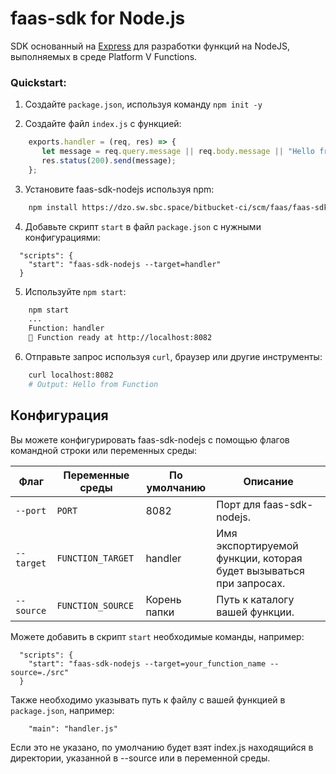 # faas-sdk for Node.js

SDK основанный на [Express](https://expressjs.com/) для разработки функций на NodeJS, выполняемых в среде Platform V Functions.

### Quickstart:

1. Создайте `package.json`, используя команду `npm init -y`

2. Создайте файл `index.js` с функцией:
   
```js
    exports.handler = (req, res) => {
       let message = req.query.message || req.body.message || "Hello from Function";
       res.status(200).send(message);
    };
```
       
3. Установите faas-sdk-nodejs используя npm:

```sh
    npm install https://dzo.sw.sbc.space/bitbucket-ci/scm/faas/faas-sdk-nodejs.git
```
4. Добавьте скрипт `start` в файл `package.json` с нужными конфигурациями:

```
  "scripts": {
    "start": "faas-sdk-nodejs --target=handler"
  }
```
   
5. Используйте `npm start`:
   
```sh
    npm start
    ...
    Function: handler
    🚀 Function ready at http://localhost:8082
```
       
6. Отправьте запрос используя `curl`, браузер или другие инструменты:

```sh
    curl localhost:8082
    # Output: Hello from Function
```
   
## Конфигурация

Вы можете конфигурировать faas-sdk-nodejs с помощью флагов командной строки или
переменных среды:

| Флаг        | Переменные среды  |По умолчанию | Описание                                                                 |
| ------------| ------------------|-------------| -------------------------------------------------------------------------|
| `--port`    | `PORT`            |8082         | Порт для faas-sdk-nodejs.                                                |
| `--target`  | `FUNCTION_TARGET` |handler      | Имя экспортируемой функции, которая будет вызываться при запросах.       |
| `--source`  | `FUNCTION_SOURCE` |Корень папки | Путь к каталогу вашей функции.                                           |

Можете добавить в скрипт `start` необходимые команды, например: 

```
  "scripts": {
    "start": "faas-sdk-nodejs --target=your_function_name --source=./src"
  }
```
    
Также необходимо указывать путь к файлу с вашей функцией в `package.json`, например:

```
    "main": "handler.js"
```
Если это не указано, по умолчанию будет взят index.js находящийся в директории, указанной в --source или в переменной среды.     
